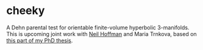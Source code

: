 # cheeky
A Dehn parental test for orientable finite-volume hyperbolic 3-manifolds.
This is upcoming joint work with [Neil Hoffman](https://www.ms.unimelb.edu.au/~nhoffman/)
and Maria Trnkova, based on [this part of my PhD thesis](https://arxiv.org/abs/1410.7115).
